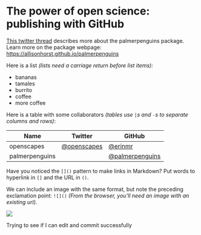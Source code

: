 # The power of open science: publishing with GitHub

[This twitter thread](https://twitter.com/allison_horst/status/1287772985630191617) describes more about the palmerpenguins package. 
Learn more on the package webpage: <https://allisonhorst.github.io/palmerpenguins>

Here is a list *(lists need a carriage return before list items):*

- bananas
- tamales
- burrito
- coffee
- more coffee

Here is a table with some collaborators *(tables use `|`s and `-`s to separate columns and rows)*:


Name | Twitter | GitHub
-----|---------|--------
openscapes | [@openscapes](https://twitter.com/openscapes) | [@erinmr](https://github.com/openscapes)
palmerpenguins |  | [@palmerpenguins](https://github.com/allisonhorst/palmerpenguins)

Have you noticed the `[]()` pattern to make links in Markdown? Put words to hyperlink in `[]` and the URL in `()`. 

We can include an image with the same format, but note the preceding exclamation point: `![]()` *(From the browser, you'll need an image with an existing url).* 

![](https://octodex.github.com/images/labtocat.png)


Trying to see if I can edit and commit successfully 
